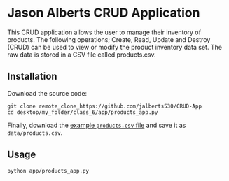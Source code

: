 # Jason Alberts CRUD Application

This CRUD application allows the user to manage their inventory of products.  The following operations; Create, Read, Update and Destroy (CRUD) can be used to view or modify the product inventory data set.  The raw data is stored in a CSV file called products.csv.

## Installation

Download the source code:

```shell
git clone remote_clone_https://github.com/jalberts530/CRUD-App
cd desktop/my_folder/class_6/app/products_app.py
```

Finally, download the [example `products.csv` file](https://raw.githubusercontent.com/prof-rossetti/nyu-info-2335-70-201706/master/projects/crud-app/products.csv) and save it as `data/products.csv`.

## Usage

```shell
python app/products_app.py
```
